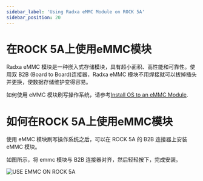 ```yaml
---
sidebar_label: 'Using Radxa eMMC Module on ROCK 5A'
sidebar_position: 20
---
```

# 在ROCK 5A上使用eMMC模块

Radxa eMMC 模块是一种嵌入式存储模块，具有超小面积、高性能和可靠性。使用双 B2B (Board to Board)连接器，Radxa eMMC 模块不用焊接就可以拔掉插头并更换，使数据存储维护变得容易。

如何使用 eMMC 模块刷写操作系统，请参考[Install OS to an eMMC Module](https://docs.radxa.com/rock5/rock5a/getting-started/emmc-install).

# 如何在ROCK 5A上使用eMMC模块
使用 eMMC 模块刷写操作系统之后，可以在 ROCK 5A 的 B2B 连接器上安装 eMMC 模块。

如图所示，将 emmc 模块与 B2B 连接器对齐，然后轻轻按下，完成安装。

![USE EMMC ON ROCK 5A](/img/accessories/use_emmc_on_rock5a.webp)